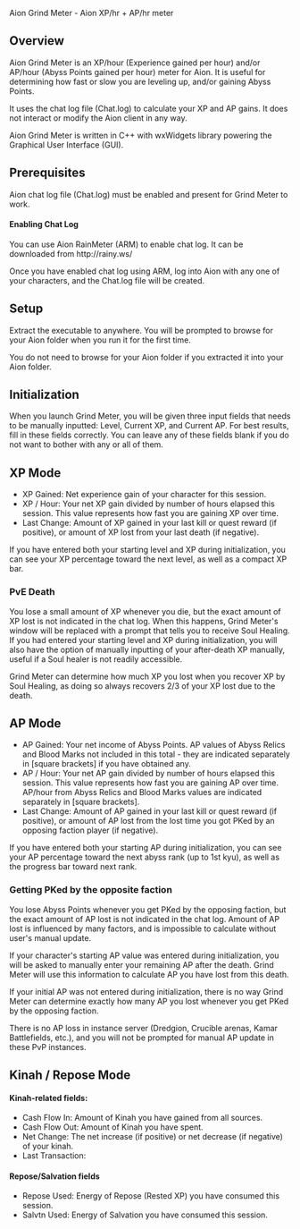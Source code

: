 Aion Grind Meter - Aion XP/hr + AP/hr meter

<h2>Overview</h2>

Aion Grind Meter is an XP/hour (Experience gained per hour) and/or AP/hour (Abyss Points gained per hour) meter for Aion.
It is useful for determining how fast or slow you are leveling up, and/or gaining Abyss Points. 

It uses the chat log file (Chat.log) to calculate your XP and AP gains. It does not interact or modify the Aion client in any way.

Aion Grind Meter is written in C++ with wxWidgets library powering the Graphical User Interface (GUI).



<h2>Prerequisites</h2>

Aion chat log file (Chat.log) must be enabled and present for Grind Meter to work.

<h4>Enabling Chat Log</h4>
You can use Aion RainMeter (ARM) to enable chat log. 
It can be downloaded from http://rainy.ws/

Once you have enabled chat log using ARM, log into Aion with any one of your characters, and the Chat.log file will be created.



<h2>Setup</h2>

Extract the executable to anywhere. 
You will be prompted to browse for your Aion folder when you run it for the first time.

You do not need to browse for your Aion folder if you extracted it into your Aion folder.



<h2>Initialization</h2>

When you launch Grind Meter, you will be given three input fields that needs to be manually inputted: Level, Current XP, and Current AP.
For best results, fill in these fields correctly.
You can leave any of these fields blank if you do not want to bother with any or all of them.



<h2>XP Mode</h2>

<ul>
<li>XP Gained: Net experience gain of your character for this session.</li>

<li>XP / Hour: Your net XP gain divided by number of hours elapsed this session. This value represents how fast you are gaining XP over time.</li>

<li>Last Change: Amount of XP gained in your last kill or quest reward (if positive), or amount of XP lost from your last death (if negative).</li>
</ul>

If you have entered both your starting level and XP during initialization, you can see your XP percentage toward the next level, as well as a compact XP bar.


<h3>PvE Death</h3>

You lose a small amount of XP whenever you die, but the exact amount of XP lost is not indicated in the chat log. 
When this happens, Grind Meter's window will be replaced with a prompt that tells you to receive Soul Healing.
If you had entered your starting level and XP during initialization, you will also have the option of manually inputting of your after-death XP manually, useful if a Soul healer is not readily accessible.

Grind Meter can determine how much XP you lost when you recover XP by Soul Healing, as doing so always recovers 2/3 of your XP lost due to the death.



<h2>AP Mode</h2>

<ul>
<li>AP Gained: Your net income of Abyss Points. 
AP values of Abyss Relics and Blood Marks not included in this total - they are indicated separately in [square brackets] if you have obtained any.</li>

<li>AP / Hour: Your net AP gain divided by number of hours elapsed this session. This value represents how fast you are gaining AP over time. AP/hour from Abyss Relics and Blood Marks values are indicated separately in [square brackets].</li>

<li>Last Change: Amount of AP gained in your last kill or quest reward (if positive), or amount of AP lost from the lost time you got PKed by an opposing faction player (if negative).</li>
</ul>

If you have entered both your starting AP during initialization, you can see your AP percentage toward the next abyss rank (up to 1st kyu), as well as the progress bar toward next rank.


<h3>Getting PKed by the opposite faction</h3>

You lose Abyss Points whenever you get PKed by the opposing faction, but the exact amount of AP lost is not indicated in the chat log. 
Amount of AP lost is influenced by many factors, and is impossible to calculate without user's manual update.

If your character's starting AP value was entered during initialization, you will be asked to manually enter your remaining AP after the death.
Grind Meter will use this information to calculate AP you have lost from this death.

If your initial AP was not entered during initialization, there is no way Grind Meter can determine exactly how many AP you lost whenever you get PKed by the opposing faction.

There is no AP loss in instance server (Dredgion, Crucible arenas, Kamar Battlefields, etc.), and you will not be prompted for manual AP update in these PvP instances.



<h2>Kinah / Repose Mode</h2>

<h4>Kinah-related fields:</h4>
<ul>
<li>Cash Flow In: Amount of Kinah you have gained from all sources.</li>

<li>Cash Flow Out: Amount of Kinah you have spent.</li>

<li>Net Change: The net increase (if positive) or net decrease (if negative) of your kinah.</li>

<li>Last Transaction: </li>
</ul>

<h4>Repose/Salvation fields</h4>

<ul>
<li>Repose Used: Energy of Repose (Rested XP) you have consumed this session.</li>

<li>Salvtn Used: Energy of Salvation you have consumed this session.</li>
</ul>
